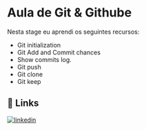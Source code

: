 
# Aula de Git & Githube

Nesta stage eu aprendi os seguintes recursos:





- Git initialization
- Git Add and Commit chances
- Show commits log.
- Git push
- Git clone
- Git keep




## 🔗 Links
[![linkedin](https://img.shields.io/badge/linkedin-0A66C2?style=for-the-badge&logo=linkedin&logoColor=white)](https://www.linkedin.com/in/jef-maeda-9a71bb268/)


